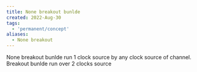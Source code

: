 ```yaml
---
title: None breakout bunlde
created: 2022-Aug-30
tags:
  - 'permanent/concept'
aliases:
  - None breakout
---
```

None breakout bunlde run 1 clock source by any clock source of channel.
Breakout bunlde run over 2 clocks source




